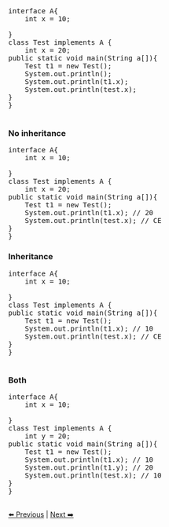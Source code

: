 <pre>

interface A{
    int x = 10;

}  
class Test implements A {
    int x = 20;
public static void main(String a[]){
    Test t1 = new Test();
    System.out.println();
    System.out.println(t1.x);
    System.out.println(test.x);
}
}

</pre>
### No inheritance
<pre>
interface A{
    int x = 10;

}
class Test implements A {
    int x = 20;
public static void main(String a[]){
    Test t1 = new Test();
    System.out.println(t1.x); // 20
    System.out.println(test.x); // CE
}
}
</pre>
### Inheritance
<pre>
interface A{
    int x = 10;

}
class Test implements A {
public static void main(String a[]){
    Test t1 = new Test();
    System.out.println(t1.x); // 10
    System.out.println(test.x); // CE
}
}
    </pre>
### Both
<pre>
interface A{
    int x = 10;

}
class Test implements A {
    int y = 20;
public static void main(String a[]){
    Test t1 = new Test();
    System.out.println(t1.x); // 10
    System.out.println(t1.y); // 20
    System.out.println(test.x); // 10
}
}

</pre>
[⬅️ Previous](https://github.com/sudhansu-sek-panda/QSpider_Tutorial/blob/main/Core%20Java/class25/Interface.md/interface.md)   |  [Next ➡️]()

